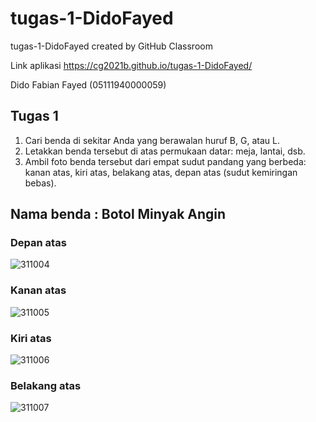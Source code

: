 # tugas-1-DidoFayed
tugas-1-DidoFayed created by GitHub Classroom


Link aplikasi https://cg2021b.github.io/tugas-1-DidoFayed/


Dido Fabian Fayed (05111940000059)

## Tugas 1
1. Cari benda di sekitar Anda yang berawalan huruf B, G, atau L.
2. Letakkan benda tersebut di atas permukaan datar: meja, lantai, dsb.
3. Ambil foto benda tersebut dari empat sudut pandang yang berbeda: kanan atas, kiri atas, belakang atas, depan atas (sudut kemiringan bebas).

<h2>Nama benda : Botol Minyak Angin

### Depan atas
 ![311004](https://user-images.githubusercontent.com/80528848/134258499-339be831-9dce-4df5-b585-0c2cf238c3cc.jpg)

### Kanan atas
  ![311005](https://user-images.githubusercontent.com/80528848/134258505-f8b58965-efff-4ba3-8106-58adb61af4c5.jpg)

### Kiri atas
  ![311006](https://user-images.githubusercontent.com/80528848/134258506-0c6dc62a-63e8-4ffd-8f97-de0b492a0152.jpg)

### Belakang atas
  ![311007](https://user-images.githubusercontent.com/80528848/134258508-e0bcd117-ea41-46ea-8dac-256dcecebf90.jpg)

